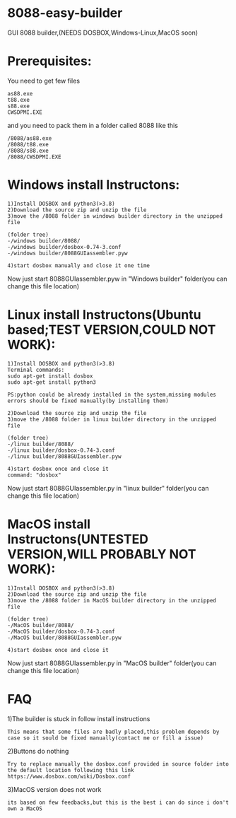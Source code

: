 # 8088-easy-builder
GUI 8088 builder,(NEEDS DOSBOX,Windows-Linux,MacOS soon)

# Prerequisites:
You need to get few files
```
as88.exe
t88.exe
s88.exe
CWSDPMI.EXE
```

and you need to pack them in a folder called 8088 like this
```
/8088/as88.exe
/8088/t88.exe
/8088/s88.exe
/8088/CWSDPMI.EXE
```

# Windows install Instructons:
```
1)Install DOSBOX and python3(>3.8)
2)Download the source zip and unzip the file
3)move the /8088 folder in windows builder directory in the unzipped file 

(folder tree)
-/windows builder/8088/
-/windows builder/dosbox-0.74-3.conf
-/windows builder/8088GUIassembler.pyw

4)start dosbox manually and close it one time
```
Now just start 8088GUIassembler.pyw in "Windows builder" folder(you can change this file location)

# Linux install Instructons(Ubuntu based;TEST VERSION,COULD NOT WORK):
```
1)Install DOSBOX and python3(>3.8)
Terminal commands:
sudo apt-get install dosbox
sudo apt-get install python3 

PS:python could be already installed in the system,missing modules errors should be fixed manually(by installing them)

2)Download the source zip and unzip the file
3)move the /8088 folder in linux builder directory in the unzipped file 

(folder tree)
-/linux builder/8088/
-/linux builder/dosbox-0.74-3.conf
-/linux builder/8088GUIassembler.pyw

4)start dosbox once and close it
command: "dosbox"

```
Now just start 8088GUIassembler.py in "linux builder" folder(you can change this file location)

# MacOS install Instructons(UNTESTED VERSION,WILL PROBABLY NOT WORK):
```
1)Install DOSBOX and python3(>3.8)
2)Download the source zip and unzip the file
3)move the /8088 folder in MacOS builder directory in the unzipped file 

(folder tree)
-/MacOS builder/8088/
-/MacOS builder/dosbox-0.74-3.conf
-/MacOS builder/8088GUIassembler.pyw

4)start dosbox once and close it

```
Now just start 8088GUIassembler.py in "MacOS builder" folder(you can change this file location)

# FAQ

1)The builder is stuck in follow install instructions
```
This means that some files are badly placed,this problem depends by case so it sould be fixed manually(contact me or fill a issue)
```
2)Buttons do nothing
```
Try to replace manually the dosbox.conf provided in source folder into the default location following this link https://www.dosbox.com/wiki/Dosbox.conf
```
3)MacOS version does not work
```
its based on few feedbacks,but this is the best i can do since i don't own a MacOS
```
